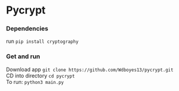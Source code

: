 # Pycrypt  
### Dependencies  
run `pip install cryptography`  
### Get and run  
Download app `git clone https://github.com/Wdboyes13/pycrypt.git`  
CD into directory `cd pycrypt`  
To run: `python3 main.py`

